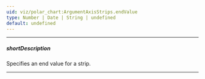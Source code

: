```yaml
---
uid: viz/polar_chart:ArgumentAxisStrips.endValue
type: Number | Date | String | undefined
default: undefined
---
```

---
##### shortDescription
Specifies an end value for a strip.

---
